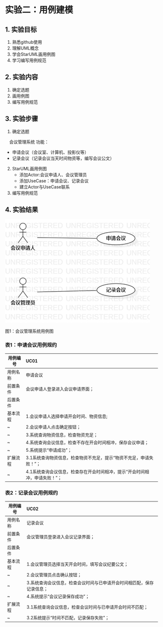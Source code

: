 ﻿# 实验二：用例建模

## 1. 实验目标

1. 熟悉github使用
2. 理解UML概念
3. 学会StarUML画用例图
4. 学习编写用例规范

## 2. 实验内容

1. 确定选题
2. 画用例图
3. 编写用例规范

## 3. 实验步骤

1. 确定选题


　会议管理系统 功能：
- 申请会议（会议室、计算机、投影仪等）
- 记录会议（记录会议当天时间物资等，编写会议公文）
2. StarUML画用例图
   - 添加Actor:会议申请人、会议管理员
   - 添加UseCase：申请会议、记录会议
   - 建立Actor与UseCase联系
3. 编写用例规范


## 4. 实验结果

![用例图](./mymodel.jpg)

图1：会议管理系统用例图


### 表1：申请会议用例规约  

用例编号  | UC01 |   
-|:-|
用例名称  | 申请会议  |   
前置条件  |   会议申请人登录进入会议申请界面；   | 
后置条件  |      |    
基本流程  | 1.会议申请人选择申请开会时间、物资信息;   | 
~| 2.会议申请人点击确定按钮；   |
~| 3.系统查询物资信息，检查物资充足；   |  
~| 4.系统查询会议信息，检查不存在开会时间相冲，保存会议申请；   |
~| 5.系统提示“申请成功”；   |
扩展流程  | 3.1系统查询物资信息，检查物资不充足，提示“物资不充足，申请失败！”；   | 
~| 4.1系统查询会议信息，检查存在开会时间相冲，提示“开会时间相冲，申请失败！”；   |  




### 表2：记录会议用例规约  

用例编号  | UC02 | 
-|:-|  
用例名称  | 记录会议  |   
前置条件  |   会议管理员登录进入会议记录界面；   |    
后置条件  |      | *可选*   
基本流程  | 1.会议管理员选择当天开会时间，填写会议纪要公文；   |   
~| 2.会议管理员点击确认按钮；  | 
~| 3.系统查询会议信息，检查会议时间与已申请开会时间相匹配，保存记录信息；   |
~| 4.系统提示“会议记录保存成功”；   |
扩展流程  | 3.1系统查询会议信息，检查会议时间与已申请开会时间不匹配；   |    
~| 3.2系统提示“时间不匹配，记录保存失败”；  |  

